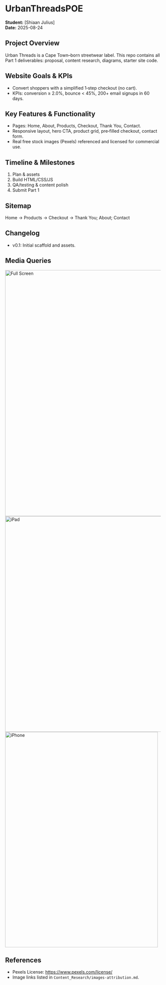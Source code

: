 # UrbanThreadsPOE

**Student:** [Shiaan Julius]  
**Date:** 2025-08-24

## Project Overview
Urban Threads is a Cape Town–born streetwear label. This repo contains all Part 1 deliverables: proposal, content research, diagrams, starter site code.

## Website Goals & KPIs
- Convert shoppers with a simplified 1‑step checkout (no cart).
- KPIs: conversion ≥ 2.0%, bounce < 45%, 200+ email signups in 60 days.

## Key Features & Functionality
- Pages: Home, About, Products, Checkout, Thank You, Contact.
- Responsive layout, hero CTA, product grid, pre‑filled checkout, contact form.
- Real free stock images (Pexels) referenced and licensed for commercial use.

## Timeline & Milestones
1. Plan & assets
2. Build HTML/CSS/JS
3. QA/testing & content polish
4. Submit Part 1

## Sitemap
Home → Products → Checkout → Thank You; About; Contact

## Changelog
- v0.1: Initial scaffold and assets.

## Media Queries
<img width="1276" height="795" alt="Full Screen" src="https://github.com/user-attachments/assets/e34e253a-8569-45c9-bdb1-ca19cab676a4" />
<img width="964" height="697" alt="iPad" src="https://github.com/user-attachments/assets/8e6ce25c-80f6-4e1d-abd8-a13af477557d" />
<img width="494" height="696" alt="iPhone" src="https://github.com/user-attachments/assets/45905833-a28b-4885-a7c3-9198f582a663" />

## References
- Pexels License: https://www.pexels.com/license/
- Image links listed in `Content_Research/images-attribution.md`.
